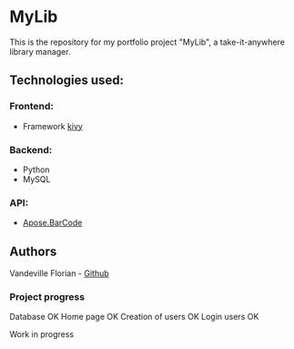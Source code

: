 # MyLib
This is the repository for my portfolio project "MyLib", a take-it-anywhere library manager.

## Technologies used:
### Frontend:
- Framework [kivy](https://kivy.org/)

### Backend:
- Python
- MySQL

### API:
- [Apose.BarCode](https://products.aspose.com/barcode/python-net/)

## Authors
Vandeville Florian - [Github](https://github.com/VandevilleF)


### Project progress
Database OK
Home page OK
Creation of users OK
Login users OK

Work in progress
